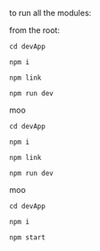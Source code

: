 to run all the modules:

from the root:

```
cd devApp
```
```
npm i
```
```
npm link
```
```
npm run dev
```
moo

```
cd devApp
```
```
npm i
```
```
npm link
```
```
npm run dev
```

moo


```
cd devApp
```
```
npm i
```
```
npm start
```